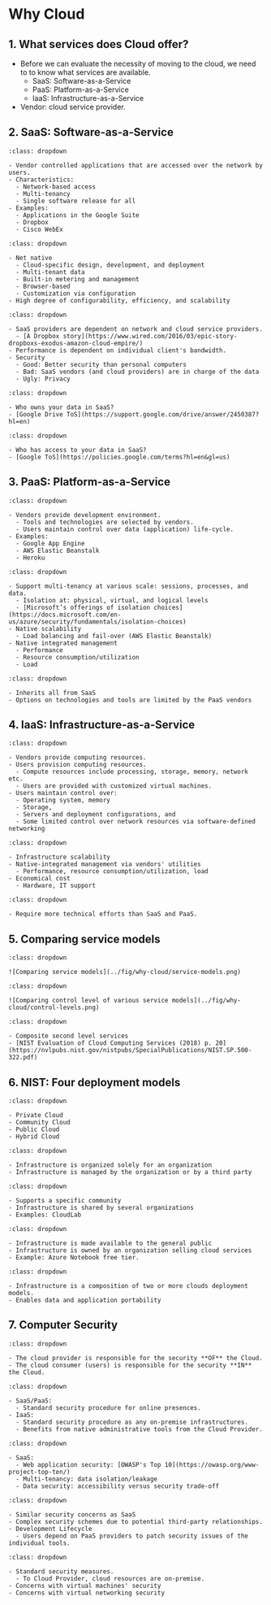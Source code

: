 
# Why Cloud

## 1. What services does Cloud offer?

- Before we can evaluate the necessity of moving to the cloud, we need to 
to know what services are available. 
  - SaaS: Software-as-a-Service
  - PaaS: Platform-as-a-Service
  - IaaS: Infrastructure-as-a-Service
- Vendor: cloud service provider. 


## 2. SaaS: Software-as-a-Service

```{admonition} Overview
:class: dropdown

- Vendor controlled applications that are accessed over the network by users.
- Characteristics:
  - Network-based access
  - Multi-tenancy
  - Single software release for all
- Examples:
  - Applications in the Google Suite
  - Dropbox
  - Cisco WebEx

```

```{admonition} Application Design
:class: dropdown

- Net native
  - Cloud-specific design, development, and deployment
  - Multi-tenant data
  - Built-in metering and management
  - Browser-based
  - Customization via configuration
- High degree of configurability, efficiency, and scalability

```


```{admonition} Disadvantages
:class: dropdown

- SaaS providers are dependent on network and cloud service providers.
  - [A Dropbox story](https://www.wired.com/2016/03/epic-story-dropboxs-exodus-amazon-cloud-empire/)
- Performance is dependent on individual client's bandwidth.
- Security
  - Good: Better security than personal computers
  - Bad: SaaS vendors (and cloud providers) are in charge of the data
  - Ugly: Privacy

```


```{admonition} Privacy: Google Drive ToS
:class: dropdown

- Who owns your data in SaaS?
- [Google Drive ToS](https://support.google.com/drive/answer/2450387?hl=en)

```


```{admonition} Privacy: Google ToS
:class: dropdown

- Who has access to your data in SaaS?
- [Google ToS](https://policies.google.com/terms?hl=en&gl=us)

```

## 3. PaaS: Platform-as-a-Service

```{admonition} Overview
:class: dropdown

- Vendors provide development environment.
  - Tools and technologies are selected by vendors.
  - Users maintain control over data (application) life-cycle.
- Examples:
  - Google App Engine
  - AWS Elastic Beanstalk
  - Heroku

```


```{admonition} PaaS: Architectural characteristics
:class: dropdown

- Support multi-tenancy at various scale: sessions, processes, and data.
  - Isolation at: physical, virtual, and logical levels
  - [Microsoft’s offerings of isolation choices](https://docs.microsoft.com/en-us/azure/security/fundamentals/isolation-choices)
- Native scalability
  - Load balancing and fail-over (AWS Elastic Beanstalk)
- Native integrated management
  - Performance
  - Resource consumption/utilization
  - Load

```


```{admonition} PaaS: Disadvantages
:class: dropdown

- Inherits all from SaaS
- Options on technologies and tools are limited by the PaaS vendors

```

## 4. IaaS: Infrastructure-as-a-Service

```{admonition} Overview
:class: dropdown

- Vendors provide computing resources.
- Users provision computing resources.
  - Compute resources include processing, storage, memory, network etc.
  - Users are provided with customized virtual machines.
- Users maintain control over:
  - Operating system, memory
  - Storage,
  - Servers and deployment configurations, and
  - Some limited control over network resources via software-defined networking

```


```{admonition} Advantages
:class: dropdown

- Infrastructure scalability
- Native-integrated management via vendors' utilities
  - Performance, resource consumption/utilization, load
- Economical cost
  - Hardware, IT support

```


```{admonition} Disadvantages
:class: dropdown

- Require more technical efforts than SaaS and PaaS. 

```

## 5. Comparing service models

```{admonition} Flexibility-effort-constraints
:class: dropdown

![Comparing service models](../fig/why-cloud/service-models.png)

```


```{admonition} Sharing of controls: Organization versus Provider
:class: dropdown

![Comparing control level of various service models](../fig/why-cloud/control-levels.png)

```


```{admonition} XaaS: Everything-as-a-Service
:class: dropdown

- Composite second level services
- [NIST Evaluation of Cloud Computing Services (2018) p. 20](https://nvlpubs.nist.gov/nistpubs/SpecialPublications/NIST.SP.500-322.pdf)

```

## 6. NIST: Four deployment models

```{admonition} Four deployment models
:class: dropdown

- Private Cloud
- Community Cloud
- Public Cloud
- Hybrid Cloud

```


```{admonition} Private cloud
:class: dropdown

- Infrastructure is organized solely for an organization
- Infrastructure is managed by the organization or by a third party

```


```{admonition} Community cloud
:class: dropdown

- Supports a specific community
- Infrastructure is shared by several organizations
- Examples: CloudLab

```


```{admonition} Public cloud
:class: dropdown

- Infrastructure is made available to the general public
- Infrastructure is owned by an organization selling cloud services
- Example: Azure Notebook free tier. 

```


```{admonition} Hybrid cloud
:class: dropdown

- Infrastructure is a composition of two or more clouds deployment models.
- Enables data and application portability

```

## 7. Computer Security

```{admonition} Who is doing what
:class: dropdown

- The cloud provider is responsible for the security **OF** the Cloud.
- The cloud consumer (users) is responsible for the security **IN** the Cloud.

```


```{admonition} Cloud consumer
:class: dropdown

- SaaS/PaaS:
  - Standard security procedure for online presences.
- IaaS:
  - Standard security procedure as any on-premise infrastructures.
  - Benefits from native administrative tools from the Cloud Provider.
```


```{admonition} Cloud provider: SaaS security
:class: dropdown

- SaaS:
  - Web application security: [OWASP's Top 10](https://owasp.org/www-project-top-ten/)
  - Multi-tenancy: data isolation/leakage
  - Data security: accessibility versus security trade-off

```


```{admonition} Cloud provider: PaaS security
:class: dropdown

- Similar security concerns as SaaS
- Complex security schemes due to potential third-party relationships.
- Development Lifecycle
  - Users depend on PaaS providers to patch security issues of the individual tools.

```


```{admonition} Cloud provider: IaaS security
:class: dropdown

- Standard security measures.
  - To Cloud Provider, cloud resources are on-premise.
- Concerns with virtual machines' security
- Concerns with virtual networking security

```

